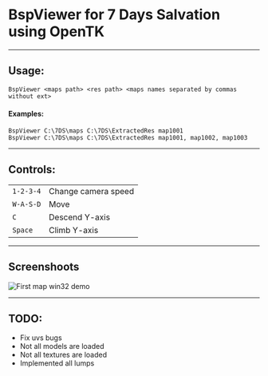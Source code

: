 # BspViewer for 7 Days Salvation using OpenTK
____
## Usage:
```BspViewer <maps path> <res path> <maps names separated by commas without ext>```
#### Examples:
```BspViewer С:\7DS\maps C:\7DS\ExtractedRes map1001```<br/>
```BspViewer С:\7DS\maps C:\7DS\ExtractedRes map1001, map1002, map1003```
____
## Controls:
|  |  |
| --- | --- |
| `1-2-3-4` | Change camera speed |
| `W-A-S-D` | Move |
| `C` | Descend Y-axis |
| `Space` | Climb Y-axis |
____
## Screenshoots
![First map win32 demo](https://raw.githubusercontent.com/ruslol/Soft3D-RE/master/Tools/BspViewer/bin/Screenshots/scr_v0.1.png)
____
## TODO:
* Fix uvs bugs
* Not all models are loaded
* Not all textures are loaded
* Implemented all lumps
